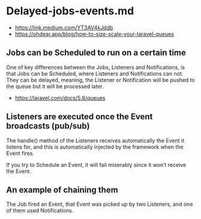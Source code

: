# Delayed-jobs-events.md

*  https://link.medium.com/YT3AV4kJddb
* https://ohdear.app/blog/how-to-size-scale-your-laravel-queues 

## Jobs can be Scheduled to run on a certain time 
One of key differences between the Jobs, Listeners and Notifications, is that Jobs can be Scheduled, where Listeners and Notifications can not. They can be delayed, meaning, the Listener or Notification will be pushed to the queue but it will be processed later.
* https://laravel.com/docs/5.8/queues 

## Listeners are executed once the Event broadcasts (pub/sub) 

The handle() method of the Listeners receives automatically the Event it listens for, and this is automatically injected by the framework when the Event fires.

If you try to Schedule an Event, it will fail miserably since it won’t receive the Event.

## An example of chaining them 

The Job fired an Event, that Event was picked up by two Listeners, and one of them used Notifications. 
